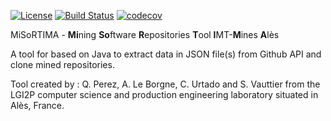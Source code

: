[![License](https://img.shields.io/badge/License-Apache%202.0-blue.svg)](https://opensource.org/licenses/Apache-2.0) [![Build Status](https://travis-ci.com/DedalArmy/MISORTIMA.svg?branch=master)](https://travis-ci.com/DedalArmy/MISORTIMA) [![codecov](https://codecov.io/gh/DedalArmy/MISORTIMA/branch/master/graph/badge.svg)](https://codecov.io/gh/DedalArmy/MISORTIMA)

MiSoRTIMA - **Mi**ning **So**ftware **R**epositories **T**ool **I**MT-**M**ines **A**lès

A tool for based on Java to extract data in JSON file(s) from Github API  and clone mined repositories.    

Tool created by : Q. Perez, A. Le Borgne, C. Urtado and S. Vauttier from the LGI2P computer science and production engineering laboratory situated in Alès, France.